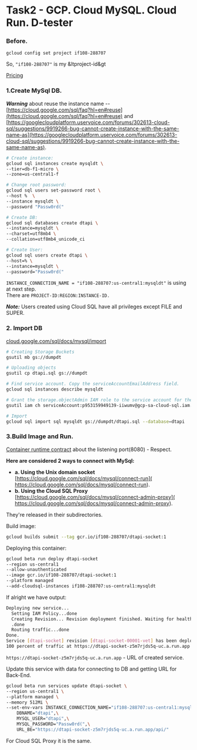 # Task2 - GCP. Cloud MySQL. Cloud Run. D-tester

### Before.
```
gcloud config set project if108-288707
```
So, `"if108-288707"` is my &ltproject-id&gt

[Pricing](https://cloud.google.com/run/pricing?hl=nb#tables)

### 1.Create MySql DB.  
***Warning*** about reuse the instance name -- [https://cloud.google.com/sql/faq?hl=en#reuse](https://cloud.google.com/sql/faq?hl=en#reuse) and  [https://googlecloudplatform.uservoice.com/forums/302613-cloud-sql/suggestions/9919266-bug-cannot-create-instance-with-the-same-name-as](https://googlecloudplatform.uservoice.com/forums/302613-cloud-sql/suggestions/9919266-bug-cannot-create-instance-with-the-same-name-as).   
```sh
# Create instance:   
gcloud sql instances create mysqldt \
--tier=db-f1-micro \
--zone=us-central1-f

# Change root password:   
gcloud sql users set-password root \
--host %  \
--instance mysqldt \
--password "Passw0rd("

# Create DB: 
gcloud sql databases create dtapi \
--instance=mysqldt \
--charset=utf8mb4 \
--collation=utf8mb4_unicode_ci

# Create User:   
gcloud sql users create dtapi \
--host=% \
--instance=mysqldt \
--password="Passw0rd("
```   
`INSTANCE_CONNECTION_NAME = "if108-288707:us-central1:mysqldt"` is using at next step.     
There are `PROJECT-ID:REGION:INSTANCE-ID.`   

***Note:*** Users created using Cloud SQL have all privileges except FILE and SUPER.   

### 2. Import DB
[cloud.google.com/sql/docs/mysql/import](https://cloud.google.com/sql/docs/mysql/import-export/importing#gcloud)
```sh
# Creating Storage Buckets
gsutil mb gs://dumpdt

# Uploading objects
gsutil cp dtapi.sql gs://dumpdt

# Find service account. Copy the serviceAccountEmailAddress field.
gcloud sql instances describe mysqldt

# Grant the storage.objectAdmin IAM role to the service account for the bucket
gsutil iam ch serviceAccount:p953159949139-iiwumv@gcp-sa-cloud-sql.iam.gserviceaccount.com:objectAdmin  gs://dumpdt

# Import
gcloud sql import sql mysqldt gs://dumpdt/dtapi.sql --database=dtapi
```



### 3.Build Image and Run.   
[Container runtime contract](https://cloud.google.com/run/docs/reference/container-contract) about the listening port(8080) - Respect.   

**Here are considered 2 ways to connect with MySql:**
- **a.  Using the Unix domain socket** [https://cloud.google.com/sql/docs/mysql/connect-run](
https://cloud.google.com/sql/docs/mysql/connect-run).   
- **b. Using the Cloud SQL Proxy** [https://cloud.google.com/sql/docs/mysql/connect-admin-proxy](
https://cloud.google.com/sql/docs/mysql/connect-admin-proxy).   

They're released in their subdirectories.

Build image:   
```sh
gcloud builds submit --tag gcr.io/if108-288707/dtapi-socket:1
```    
Deploying this container:   
```sh 
gcloud beta run deploy dtapi-socket 
--region us-central1 
--allow-unauthenticated 
--image gcr.io/if108-288707/dtapi-socket:1 
--platform managed 
--add-cloudsql-instances if108-288707:us-central1:mysqldt 
```
If alright we have output:
```sh
Deploying new service...
  Setting IAM Policy...done
  Creating Revision... Revision deployment finished. Waiting for health check to begin...
  .done
  Routing traffic...done
Done.
Service [dtapi-socket] revision [dtapi-socket-00001-vet] has been deployed and is serving
100 percent of traffic at https://dtapi-socket-z5m7rjds5q-uc.a.run.app
```
`https://dtapi-socket-z5m7rjds5q-uc.a.run.app` - URL of created service.

Update this service with data for connecting to DB and getting URL for Back-End.
```sh
gcloud beta run services update dtapi-socket \
--region us-central1 \
--platform managed \
--memory 512Mi \
--set-env-vars INSTANCE_CONNECTION_NAME="if108-288707:us-central1:mysqldt",\
	DBNAME="dtapi",\
	MYSQL_USER="dtapi",\
	MYSQL_PASSWORD="Passw0rd(",\
	URL_BE="https://dtapi-socket-z5m7rjds5q-uc.a.run.app/api/"
```   
For Cloud SQL Proxy it is the same.

  